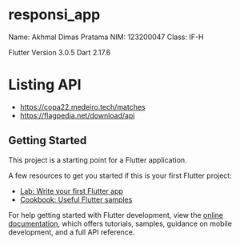 # responsi_app
Name: Akhmal Dimas Pratama
NIM: 123200047
Class: IF-H

Flutter Version 3.0.5
Dart 2.17.6

# Listing API
- https://copa22.medeiro.tech/matches
- https://flagpedia.net/download/api

## Getting Started

This project is a starting point for a Flutter application.

A few resources to get you started if this is your first Flutter project:

- [Lab: Write your first Flutter app](https://docs.flutter.dev/get-started/codelab)
- [Cookbook: Useful Flutter samples](https://docs.flutter.dev/cookbook)

For help getting started with Flutter development, view the
[online documentation](https://docs.flutter.dev/), which offers tutorials,
samples, guidance on mobile development, and a full API reference.
